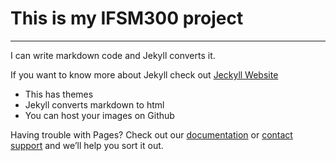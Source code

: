 # This is my IFSM300 project
---
I can write markdown code and Jekyll converts it.

If you want to know more about Jekyll check out
[Jeckyll Website](https://jekyllrb.com/)

- This has themes
- Jekyll converts markdown to html
- You can host your images on Github

Having trouble with Pages? Check out our [documentation](https://help.github.com/categories/github-pages-basics/) or [contact support](https://github.com/contact) and we’ll help you sort it out.
